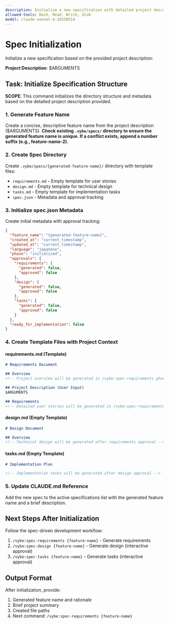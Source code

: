 ```yaml
---
description: Initialize a new specification with detailed project description and requirements
allowed-tools: Bash, Read, Write, Glob
model: claude-sonnet-4-20250514
---
```


# Spec Initialization

Initialize a new specification based on the provided project description:

**Project Description**: $ARGUMENTS

## Task: Initialize Specification Structure

**SCOPE**: This command initializes the directory structure and metadata based on the detailed project description provided.

### 1. Generate Feature Name
Create a concise, descriptive feature name from the project description ($ARGUMENTS).
**Check existing `.vybe/specs/` directory to ensure the generated feature name is unique. If a conflict exists, append a number suffix (e.g., feature-name-2).**

### 2. Create Spec Directory
Create `.vybe/specs/{generated-feature-name}/` directory with template files:
- `requirements.md` - Empty template for user stories
- `design.md` - Empty template for technical design  
- `tasks.md` - Empty template for implementation tasks
- `spec.json` - Metadata and approval tracking

### 3. Initialize spec.json Metadata
Create initial metadata with approval tracking:
```json
{
  "feature_name": "{generated-feature-name}",
  "created_at": "current_timestamp",
  "updated_at": "current_timestamp",
  "language": "japanese",
  "phase": "initialized",
  "approvals": {
    "requirements": {
      "generated": false,
      "approved": false
    },
    "design": {
      "generated": false,
      "approved": false
    },
    "tasks": {
      "generated": false,
      "approved": false
    }
  },
  "ready_for_implementation": false
}
```

### 4. Create Template Files with Project Context

#### requirements.md (Template)
```markdown
# Requirements Document

## Overview
<!-- Project overview will be generated in /vybe:spec-requirements phase -->

## Project Description (User Input)
$ARGUMENTS

## Requirements
<!-- Detailed user stories will be generated in /vybe:spec-requirements phase -->

```

#### design.md (Empty Template)
```markdown
# Design Document

## Overview
<!-- Technical design will be generated after requirements approval -->

```

#### tasks.md (Empty Template)
```markdown
# Implementation Plan

<!-- Implementation tasks will be generated after design approval -->

```

### 5. Update CLAUDE.md Reference
Add the new spec to the active specifications list with the generated feature name and a brief description.

## Next Steps After Initialization

Follow the spec-driven development workflow:
1. `/vybe:spec-requirements {feature-name}` - Generate requirements
2. `/vybe:spec-design {feature-name}` - Generate design (interactive approval)
3. `/vybe:spec-tasks {feature-name}` - Generate tasks (interactive approval)

## Output Format

After initialization, provide:
1. Generated feature name and rationale
2. Brief project summary
3. Created file paths
4. Next command: `/vybe:spec-requirements {feature-name}`